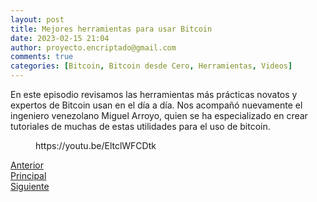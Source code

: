 ```yaml
---
layout: post
title: Mejores herramientas para usar Bitcoin
date: 2023-02-15 21:04
author: proyecto.encriptado@gmail.com
comments: true
categories: [Bitcoin, Bitcoin desde Cero, Herramientas, Videos]
---
```

<!-- wp:paragraph -->
<p>En este episodio revisamos las herramientas más prácticas novatos y expertos de Bitcoin usan en el día a día. Nos acompañó nuevamente el ingeniero venezolano Miguel Arroyo, quien se ha especializado en crear tutoriales de muchas de estas utilidades para el uso de bitcoin.</p>
<!-- /wp:paragraph -->

<!-- wp:embed {"url":"https://youtu.be/EltclWFCDtk","type":"video","providerNameSlug":"youtube","responsive":true,"className":"wp-embed-aspect-16-9 wp-has-aspect-ratio"} -->
<figure class="wp-block-embed is-type-video is-provider-youtube wp-block-embed-youtube wp-embed-aspect-16-9 wp-has-aspect-ratio"><div class="wp-block-embed__wrapper">
https://youtu.be/EltclWFCDtk
</div></figure>
<!-- /wp:embed -->

<!-- wp:columns -->
<div class="wp-block-columns"><!-- wp:column -->
<div class="wp-block-column"><!-- wp:buttons {"layout":{"type":"flex"}} -->
<div class="wp-block-buttons"><!-- wp:button {"className":"is-style-outline"} -->
<div class="wp-block-button is-style-outline"><a class="wp-block-button__link wp-element-button" href="https://proyectobitcoin.com/?p=154">Anterior</a></div>
<!-- /wp:button --></div>
<!-- /wp:buttons --></div>
<!-- /wp:column -->

<!-- wp:column -->
<div class="wp-block-column"><!-- wp:buttons {"layout":{"type":"flex","justifyContent":"center"}} -->
<div class="wp-block-buttons"><!-- wp:button {"className":"is-style-outline"} -->
<div class="wp-block-button is-style-outline"><a class="wp-block-button__link wp-element-button" href="https://proyectobitcoin.com/?page_id=218">Principal</a></div>
<!-- /wp:button --></div>
<!-- /wp:buttons --></div>
<!-- /wp:column -->

<!-- wp:column -->
<div class="wp-block-column"><!-- wp:buttons {"layout":{"type":"flex","justifyContent":"right"}} -->
<div class="wp-block-buttons"><!-- wp:button {"className":"is-style-outline"} -->
<div class="wp-block-button is-style-outline"><a class="wp-block-button__link wp-element-button" href="https://proyectobitcoin.com/?p=158">Siguiente </a></div>
<!-- /wp:button --></div>
<!-- /wp:buttons --></div>
<!-- /wp:column --></div>
<!-- /wp:columns -->
